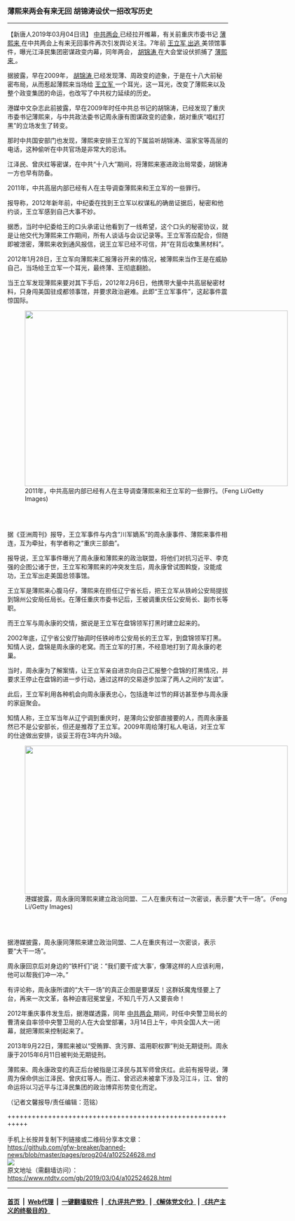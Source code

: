 ### 薄熙来两会有来无回 胡锦涛设伏一招改写历史
------------------------

<div class="post_content">
 <p>
  【新唐人2019年03月04日讯】
  <a href="https://www.ntdtv.com/gb/中共两会.htm">
   中共两会
  </a>
  已经拉开帷幕，有关前重庆市委书记
  <a href="https://www.ntdtv.com/gb/薄熙来.htm">
   薄熙来
  </a>
  在中共两会上有来无回事件再次引发舆论关注。7年前
  <a href="https://www.ntdtv.com/gb/王立军.htm">
   王立军
  </a>
  <a href="https://www.ntdtv.com/gb/出逃.htm">
   出逃
  </a>
  美领馆事件，曝光江泽民集团密谋政变内幕，同年两会，
  <a href="https://www.ntdtv.com/gb/胡锦涛.htm">
   胡锦涛
  </a>
  在大会堂设伏抓捕了
  <a href="https://www.ntdtv.com/gb/薄熙来.htm">
   薄熙来
  </a>
  。
 </p>
 <p>
  据披露，早在2009年，
  <a href="https://www.ntdtv.com/gb/胡锦涛.htm">
   胡锦涛
  </a>
  已经发现薄、周政变的迹象，于是在十八大前秘密布局，从而惹起薄熙来当场给
  <a href="https://www.ntdtv.com/gb/王立军.htm">
   王立军
  </a>
  一个耳光，这一耳光，改变了薄熙来以及整个政变集团的命运，也改写了中共权力延续的历史。
 </p>
 <p>
  港媒中文杂志此前披露，早在2009年时任中共总书记的胡锦涛，已经发现了重庆市委书记薄熙来，与中共政法委书记周永康有图谋政变的迹象，胡对重庆“唱红打黑”的立场发生了转变。
 </p>
 <p>
  那时中共国安部门也发现，薄熙来安排王立军的下属监听胡锦涛、温家宝等高层的电话，这种偷听在中共官场是非常大的忌讳。
 </p>
 <p>
  江泽民、曾庆红等密谋，在中共“十八大”期间，将薄熙来塞进政治局常委，胡锦涛一方也早有防备。
 </p>
 <p>
  2011年，中共高层内部已经有人在主导调查薄熙来和王立军的一些罪行。
 </p>
 <p>
  报导称，2012年新年前，中纪委在找到王立军以权谋私的确凿证据后，秘密和他约谈，王立军感到自己大事不妙。
 </p>
 <p>
  据悉，当时中纪委给王的口头承诺让他看到了一线希望，这个口头的秘密协议，就是让他交代为薄熙来工作期间，所有人谈话与会议记录等。王立军答应配合，但随即被泄密，薄熙来收到通风报信，说王立军已经不可信，并“在背后收集黑材料”。
 </p>
 <p>
  2012年1月28日，王立军向薄熙来汇报薄谷开来的情况，被薄熙来当作王是在威胁自己，当场给王立军一个耳光，最终薄、王彻底翻脸。
 </p>
 <p>
  当王立军发现薄熙来要对其下手后，2012年2月6日，他携带大量中共高层秘密材料，只身闯美国驻成都领事馆，并要求政治避难。此即“王立军事件”，这起事件震惊国际。
 </p>
 <figure class="wp-caption alignnone" id="attachment_102524632" style="width: 600px">
  <a href="https://www.ntdtv.com/assets/uploads/2019/03/d276f5868d049748a2178c7683149521.jpg">
   <img alt="" class="size-medium wp-image-102524632" height="400" src="https://www.ntdtv.com/assets/uploads/2019/03/d276f5868d049748a2178c7683149521-600x400.jpg" width="600"/>
  </a>
  <br/><figcaption class="wp-caption-text">
   2011年，中共高层内部已经有人在主导调查薄熙来和王立军的一些罪行。（Feng Li/Getty Images)
  </figcaption><br/>
 </figure><br/>
 <p>
  据《亚洲周刊》报导，王立军事件与内含“川军嫡系”的周永康事件、薄熙来事件相连，互为牵扯，有学者称之“重庆三部曲”。
 </p>
 <p>
  报导说，王立军事件曝光了周永康和薄熙来的政治联盟，将他们对抗习近平、李克强的企图公诸于世，王立军和薄熙来的冲突发生后，周永康曾试图斡旋，没能成功，王立军出走美国总领事馆。
 </p>
 <p>
  王立军是薄熙来心腹马仔，薄熙来在担任辽宁省长后，把王立军从铁岭公安局提拔到锦州公安局任局长。在薄任重庆市委书记后，王被调重庆任公安局长、副市长等职。
 </p>
 <p>
  而王立军与周永康的交情，据说是王立军在盘锦领军打黑时建立起来的。
 </p>
 <p>
  2002年底，辽宁省公安厅抽调时任铁岭市公安局长的王立军，到盘锦领军打黑。知情人说，盘锦是周永康的老窝。而王立军的打黑，不经意地打到了周永康的老巢。
 </p>
 <p>
  当时，周永康为了解案情，让王立军亲自进京向自己汇报整个盘锦的打黑情况，并要求王停止在盘锦的进一步行动，通过这样的交易逐步加深了两人之间的“友谊”。
 </p>
 <p>
  此后，王立军利用各种机会向周永康表忠心，包括逢年过节的拜访甚至参与周永康的家庭聚会。
 </p>
 <p>
  知情人称，王立军当年从辽宁调到重庆时，是薄向公安部直接要的人，而周永康虽然已不是公安部长，但还是推荐了王立军。2009年周给薄打私人电话，对王立军的仕途做出安排，谈妥王将在3年内升3级。
 </p>
 <figure class="wp-caption alignnone" id="attachment_102524630" style="width: 600px">
  <a href="https://www.ntdtv.com/assets/uploads/2019/03/56f0293d566c724911cad333cd846975.jpg">
   <img alt="" class="size-medium wp-image-102524630" height="338" src="https://www.ntdtv.com/assets/uploads/2019/03/56f0293d566c724911cad333cd846975-600x338.jpg" width="600"/>
  </a>
  <br/><figcaption class="wp-caption-text">
   港媒披露，周永康同薄熙来建立政治同盟、二人在重庆有过一次密谈，表示要“大干一场”。（Feng Li/Getty Images)
  </figcaption><br/>
 </figure><br/>
 <p>
  据港媒披露，周永康同薄熙来建立政治同盟、二人在重庆有过一次密谈，表示要“大干一场”。
 </p>
 <p>
  周永康回京后对身边的“铁杆们”说：“我们要干成‘大事’，像薄这样的人应该利用，他可以帮我们冲一冲。”
 </p>
 <p>
  有评论称，周永康所谓的“大干一场”的真正企图是要谋反！这群妖魔鬼怪要上了台，再来一次文革，各种迫害冠冕堂皇，不知几千万人又要丧命！
 </p>
 <p>
  2012年重庆事件发生后，据港媒透露，同年
  <a href="https://www.ntdtv.com/gb/中共两会.htm">
   中共两会
  </a>
  期间，时任中央警卫局长的曹清亲自率领中央警卫局的人在大会堂部署，3月14日上午，中共全国人大一闭幕，就把薄熙来控制起来了。
 </p>
 <p>
  2013年9月22日，薄熙来被以“受贿罪、贪污罪、滥用职权罪”判处无期徒刑。周永康于2015年6月11日被判处无期徒刑。
 </p>
 <p>
  薄熙来、周永康政变的真正后台被指是江泽民与其军师曾庆红。此前有报导说，薄周为保命供出江泽民、曾庆红等人。而江、曾迟迟未被拿下涉及习江斗，江、曾的命运将以习近平与江泽民集团的政治博弈形势变化而定。
 </p>
 <p>
  （记者文馨报导/责任编辑：范铭）
 </p>
 <div class="single_ad">
 </div>
</div>

+++++++++++++++++++++++++++++++++++++++++++++++++++++++++++<br/><br/>
手机上长按并复制下列链接或二维码分享本文章：<br/>
https://github.com/gfw-breaker/banned-news/blob/master/pages/prog204/a102524628.md <br/>
<a href='https://github.com/gfw-breaker/banned-news/blob/master/pages/prog204/a102524628.md'><img src='https://github.com/gfw-breaker/banned-news/blob/master/pages/prog204/a102524628.md.png'/></a> <br/>
原文地址（需翻墙访问）：https://www.ntdtv.com/gb/2019/03/04/a102524628.html


------------------------
#### [首页](https://github.com/gfw-breaker/banned-news/blob/master/README.md) &nbsp;|&nbsp; [Web代理](https://github.com/labour-camp/helloworld) &nbsp;|&nbsp; [一键翻墙软件](https://github.com/gfw-breaker/nogfw/blob/master/README.md) &nbsp;| [《九评共产党》](https://github.com/gfw-breaker/9ping.md/blob/master/README.md#九评之一评共产党是什么) | [《解体党文化》](https://github.com/gfw-breaker/jtdwh.md/blob/master/README.md) | [《共产主义的终极目的》](https://github.com/gfw-breaker/gczydzjmd.md/blob/master/README.md)

